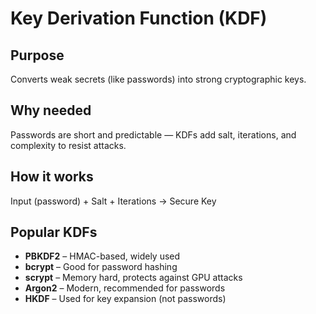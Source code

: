 # Key Derivation Function (KDF)

## Purpose

Converts weak secrets (like passwords) into strong cryptographic keys.

## Why needed

Passwords are short and predictable — KDFs add salt, iterations, and complexity to resist attacks.

## How it works

Input (password) + Salt + Iterations → Secure Key

## Popular KDFs

- **PBKDF2** – HMAC-based, widely used
- **bcrypt** – Good for password hashing
- **scrypt** – Memory hard, protects against GPU attacks
- **Argon2** – Modern, recommended for passwords
- **HKDF** – Used for key expansion (not passwords)
